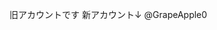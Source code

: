 旧アカウントです
新アカウント↓
@GrapeApple0

<!---
grapeapple-tree/grapeapple-tree is a ✨ special ✨ repository because its `README.md` (this file) appears on your GitHub profile.
You can click the Preview link to take a look at your changes.
--->
